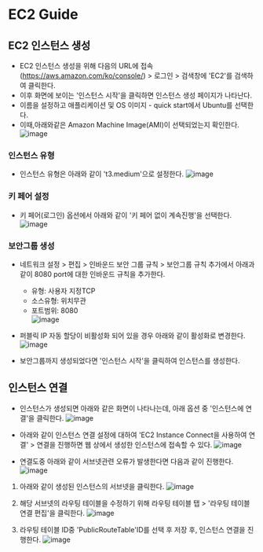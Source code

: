 # EC2 Guide

## EC2 인스턴스 생성
- EC2 인스턴스 생성을 위해 다음의 URL에 접속(https://aws.amazon.com/ko/console/) > 로그인 > 검색창에 'EC2'를 검색하여 클릭한다.
- 이후 화면에 보이는 '인스턴스 시작'을 클릭하면 인스턴스 생성 페이지가 나타난다.
- 이름을 설정하고 애플리케이션 및 OS 이미지 - quick start에서 Ubuntu를 선택한다.
- 이때,아래와같은 Amazon Machine Image(AMI)이 선택되었는지 확인한다.
![image](https://github.com/kyusooK/ec2-guide/assets/123912988/fe02d94c-4719-4ee7-8358-ae7e1820446f)

### 인스턴스 유형 
- 인스턴스 유형은 아래와 같이 't3.medium'으로 설정한다.
![image](https://github.com/kyusooK/ec2-guide/assets/123912988/b18c0484-df52-4f71-891c-8e000c531344)

### 키 페어 설정
- 키 페어(로그인) 옵션에서 아래와 같이 '키 페어 없이 계속진행'을 선택한다.
![image](https://github.com/kyusooK/ec2-guide/assets/123912988/50f0f295-5dae-4523-957d-afcf3caa9bde)

### 보안그룹 생성
- 네트워크 설정 > 편집 > 인바운드 보안 그룹 규칙 > 보안그룹 규칙 추가에서 아래과 같이 8080 port에 대한 인바운드 규칙을 추가한다.

    - 유형: 사용자 지정TCP <br>
    - 소스유형: 위치무관 <br>
    - 포트범위: 8080 <br>
![image](https://github.com/kyusooK/ec2-guide/assets/123912988/b07c8d9a-b4d9-45da-b969-08b5325b0cb9)

* 퍼블릭 IP 자동 할당이 비활성화 되어 있을 경우 아래와 같이 활성화로 변경한다. 
![image](https://github.com/kyusooK/ec2-guide/assets/123912988/8eeba75c-a664-4dd3-b95a-3f7ef8b80fc7)

- 보안그룹까지 생성되었다면 '인스턴스 시작'을 클릭하여 인스턴스를 생성한다.

## 인스턴스 연결
- 인스턴스가 생성되면 아래와 같은 화면이 나타나는데, 아래 옵션 중 '인스턴스에 연결'을 클릭한다.
![image](https://github.com/kyusooK/ec2-guide/assets/123912988/b98c7790-5909-482a-9bc1-8569daf384c4)
- 아래와 같이 인스턴스 연결 설정에 대하여 'EC2 Instance Connect을 사용하여 연결' > 연결을 진행하면 웹 상에서 생성한 인스턴스에 접속할 수 있다.
![image](https://github.com/kyusooK/ec2-guide/assets/123912988/dc77b247-7a1f-4acb-862c-78a289dccaa1)

- 연결도중 아래와 같이 서브넷관련 오류가 발생한다면 다음과 같이 진행한다.
![image](https://github.com/kyusooK/ec2-guide/assets/123912988/230fe262-ee97-4882-90b9-f6bc126d0195)


1. 아래와 같이 생성된 인스턴스의 서브넷을 클릭한다.
![image](https://github.com/kyusooK/ec2-guide/assets/123912988/66d891e4-74b0-4827-9907-16160719c973)

2. 해당 서브넷의 라우팅 테이블을 수정하기 위해 라우팅 테이블 탭 > '라우팅 테이블 연결 편집'을 클릭한다.
![image](https://github.com/kyusooK/ec2-guide/assets/123912988/e4f1d3aa-4d40-4d0e-969a-d2c1fbba1a30)

3. 라우팅 테이블 ID중 'PublicRouteTable'ID를 선택 후 저장 후, 인스턴스 연결을 진행한다.
![image](https://github.com/kyusooK/ec2-guide/assets/123912988/fe9538ac-21ff-40a4-9253-8684f68fe782)

